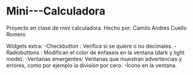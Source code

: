 # Mini---Calculadora
Proyecto en clase de mini calculadora.
Hecho por: Camilo Andres Cuello Romero

Widgets extra:
-Checkbutton : Verifica si se quiere o no decimales.
-Radiobuttons : Modifican el color de énfaseis en la ventana (dark y light mode).
-Ventanas emergentes: Ventanas que muestran advertencias y errores, como por ejemplo la división por cero.
-Ícono en la ventana.
